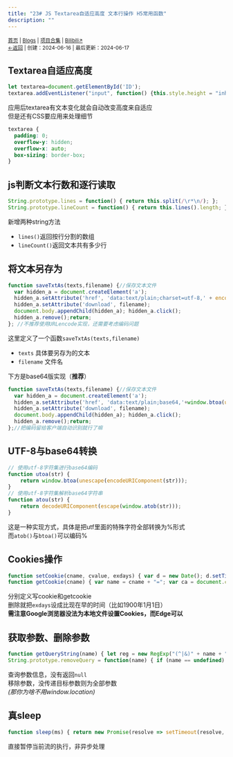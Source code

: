 ```yaml
---
title: "23# JS Textarea自适应高度 文本行操作 H5常用函数"
description: ""
---
```

<small id="old_menu"><a href="/">首页</a> | <a href="/blogs">Blogs</a> | <a href="/Project">项目合集</a> | <a href="https://space.bilibili.com/1987247870">Bilibili↗</a><br></small><small><a href="../../">←返回</a> | 
创建：2024-06-16 | 最后更新：2024-06-17</small><br>

## Textarea自适应高度
```javascript
let textarea=document.getElementById('ID');
textarea.addEventListener("input", function() {this.style.height = "inherit";this.style.height = `${this.scrollHeight + 5}px`;});
```

应用后textarea有文本变化就会自动改变高度来自适应<br>
但是还有CSS要应用来处理细节

```css
textarea {
  padding: 0;
  overflow-y: hidden;
  overflow-x: auto;
  box-sizing: border-box;
}
```

## js判断文本行数和逐行读取
```javascript
String.prototype.lines = function() { return this.split(/\r*\n/); };
String.prototype.lineCount = function() { return this.lines().length; };
```

新增两种string方法
* `lines()`返回按行分割的数组
* `lineCount()`返回文本共有多少行

## 将文本另存为
```javascript
function saveTxtAs(texts,filename) {//保存文本文件
  var hidden_a = document.createElement('a'); 
  hidden_a.setAttribute('href', 'data:text/plain;charset=utf-8,' + encodeURIComponent(texts)); 
  hidden_a.setAttribute('download', filename); 
  document.body.appendChild(hidden_a); hidden_a.click();
  hidden_a.remove();return;
}; //不推荐使用URLencode实现，还需要考虑编码问题
```

这里定义了一个函数`saveTxtAs(texts,filename)`<br>
* `texts` 具体要另存为的文本
* `filename` 文件名

下方是base64版实现（**推荐**）

```javascript
function saveTxtAs(texts,filename) {//保存文本文件
  var hidden_a = document.createElement('a'); 
  hidden_a.setAttribute('href', 'data:text/plain;base64,'+window.btoa(unescape(encodeURIComponent(texts))));
  hidden_a.setAttribute('download', filename); 
  document.body.appendChild(hidden_a); hidden_a.click();
  hidden_a.remove();return;
};//把编码留给客户端自动识别就行了嘛
```

## UTF-8与base64转换
```javascript
// 使用utf-8字符集进行base64编码
function utoa(str) {
    return window.btoa(unescape(encodeURIComponent(str)));
}
// 使用utf-8字符集解析base64字符串 
function atou(str) {
    return decodeURIComponent(escape(window.atob(str)));
}
```

这是一种实现方式，具体是把utf里面的特殊字符全部转换为%形式<br>
而`atob()`与`btoa()`可以编码%

## Cookies操作
```javascript
function setCookie(cname, cvalue, exdays) { var d = new Date(); d.setTime(d.getTime() + (exdays * 24 * 60 * 60 * 1000)); var expires = "expires=" + d.toGMTString(); document.cookie = cname + "=" + cvalue + "; " + expires };
function getCookie(cname) { var name = cname + "="; var ca = document.cookie.split(';'); for (var i = 0; i < ca.length; i++) { var c = ca[i].trim(); if (c.indexOf(name) == 0) return c.substring(name.length, c.length) }; return null };
```

分别定义写cookie和getcookie<br>
删除就把`exdays`设成比现在早的时间（比如1900年1月1日）<br>
**需注意Google浏览器没法为本地文件设置Cookies，而Edge可以**

## 获取参数、删除参数
```javascript
function getQueryString(name) { let reg = new RegExp("(^|&)" + name + "=([^&]*)(&|$)", "i"); let r = window.location.search.substr(1).match(reg); if (r != null) { return unescape(r[2]); }; return null; };
String.prototype.removeQuery = function(name) { if (name == undefined) {return this.replace(/[?&].*=[^&]*&?/g, "");} else {return this.replace(`/[?&]` + name + `=[^&]*&?/g`, "");}; };
```

查询参数信息，没有返回`null`<br>
移除参数，没传递目标参数则为全部参数<br>
*(那你为啥不用window.location)*

## 真sleep
```javascript
function sleep(ms) { return new Promise(resolve => setTimeout(resolve, ms)); };
```

直接暂停当前流的执行，非异步处理

<script src="https://unpkg.com/sober@0.3.2/dist/sober.min.js"></script><script src="https://rs.kdxiaoyi.top/res/scripts/js/md-newUI-render.js"></script>